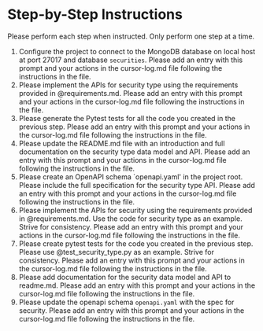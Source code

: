 # Step-by-Step Instructions

Please perform each step when instructed.  Only perform one step at a time.

1. Configure the project to connect to the MongoDB database on local host at port 27017 and database `securities`. Please add an entry with this prompt and your actions in the cursor-log.md file following the instructions in the file.
2. Please implement the APIs for security type using the requirements provided in @requirements.md.  Please add an entry with this prompt and your actions in the cursor-log.md file following the instructions in the file.
3. Please generate the Pytest tests for all the code you created in the previous step.  Please add an entry with this prompt and your actions in the cursor-log.md file following the instructions in the file.
4. Please update the README.md file with an introduction and full documentation on the security type data model and API.  Please add an entry with this prompt and your actions in the cursor-log.md file following the instructions in the file.
5. Please create an OpenAPI schema `openapi.yaml' in the project root.  Please include the full specification for the security type API.  Please add an entry with this prompt and your actions in the cursor-log.md file following the instructions in the file.
6. Please implement the APIs for security using the requirements provided in @requirements.md.  Use the code for security type as an example.  Strive for consistency.  Please add an entry with this prompt and your actions in the cursor-log.md file following the instructions in the file.
7. Please create pytest tests for the code you created in the previous step.  Please use @test_security_type.py as an example.  Strive for consistency.  Please add an entry with this prompt and your actions in the cursor-log.md file following the instructions in the file.
8. Please add documentation for the security data model and API to readme.md.  Please add an entry with this prompt and your actions in the cursor-log.md file following the instructions in the file.
9. Please update the openapi schema `openapi.yaml` with the spec for security.  Please add an entry with this prompt and your actions in the cursor-log.md file following the instructions in the file.
